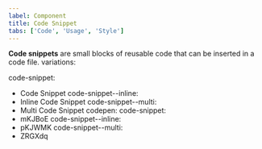 ```yaml
---
label: Component
title: Code Snippet
tabs: ['Code', 'Usage', 'Style']
---
```


<page-intro>**Code snippets** are small blocks of reusable code that can be inserted in a code file.
variations:</page-intro>

  code-snippet:
  - Code Snippet
  code-snippet--inline:
  - Inline Code Snippet
  code-snippet--multi:
  - Multi Code Snippet
codepen:
  code-snippet:
  - mKJBoE
  code-snippet--inline:
  - pKJWMK
  code-snippet--multi:
  - ZRGXdq


<component 
    name="Breadcrumb"
    component="breadcrumb" 
    variation="breadcrumb"
    codepen="eevVxq"
    haslightversion="false"
    hasReactVersion="true"
    hasLightBackground="false"
    >
</component>

